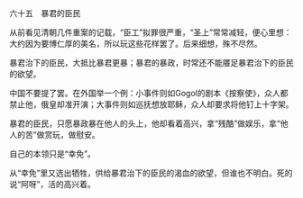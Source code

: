 六十五　暴君的臣民

  

从前看见清朝几件重案的记载，“臣工”拟罪很严重，“圣上”常常减轻，便心里想：大约因为要博仁厚的美名，所以玩这些花样罢了。后来细想，殊不尽然。

暴君治下的臣民，大抵比暴君更暴；暴君的暴政，时常还不能餍足暴君治下的臣民的欲望。

中国不要提了罢。在外国举一个例：小事件则如Gogol的剧本《按察使》，众人都禁止他，俄皇却准开演；大事件则如巡抚想放耶稣，众人却要求将他钉上十字架。

暴君的臣民，只愿暴政暴在他人的头上，他却看着高兴，拿“残酷”做娱乐，拿“他人的苦”做赏玩，做慰安。

自己的本领只是“幸免”。

从“幸免”里又选出牺牲，供给暴君治下的臣民的渴血的欲望，但谁也不明白。死的说“阿呀”，活的高兴着。